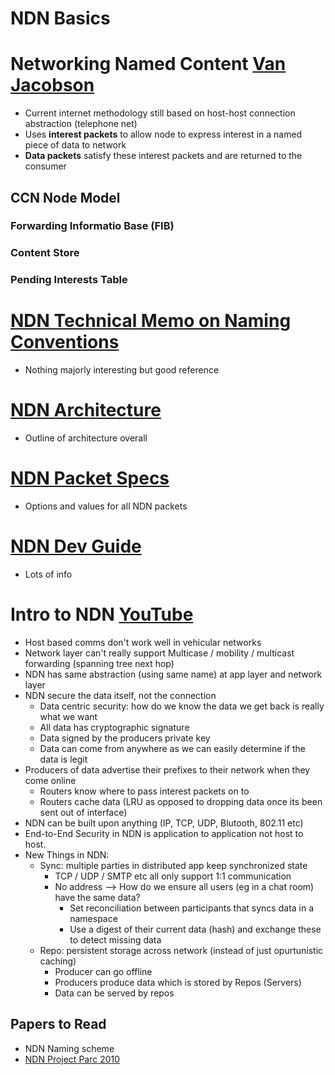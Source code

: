 # NDN Basics

# Networking Named Content [Van Jacobson](https://named-data.net/wp-content/uploads/Jacob.pdf)
- Current internet methodology still based on host-host connection abstraction (telephone net)
- Uses **interest packets** to allow node to express interest in a named piece of data to network
- **Data packets** satisfy these interest packets and are returned to the consumer


## CCN Node Model
### Forwarding Informatio Base (FIB)
### Content Store
### Pending Interests Table

# [NDN Technical Memo on Naming Conventions](https://named-data.net/wp-content/uploads/2014/08/ndn-tr-22-ndn-memo-naming-conventions.pdf)
- Nothing majorly interesting but good reference

# [NDN Architecture](https://named-data.net/project/archoverview/)
- Outline of architecture overall

# [NDN Packet Specs](https://named-data.net/doc/NDN-packet-spec/current/)
- Options and values for all NDN packets

# [NDN Dev Guide](http://named-data.net/wp-content/uploads/2018/07/ndn-0021-10-nfd-developer-guide.pdf)
- Lots of info

# Intro to NDN [YouTube](https://www.youtube.com/watch?v=-9dH2ikl8Zk&feature=youtu.be)
- Host based comms don't work well in vehicular networks
- Network layer can't really support Multicase / mobility / multicast forwarding (spanning tree next hop)
- NDN has same abstraction (using same name) at app layer and network layer
- NDN secure the data itself, not the connection
	- Data centric security: how do we know the data we get back is really what we want
	- All data has cryptographic signature
	- Data signed by the producers private key
	- Data can come from anywhere as we can easily determine if the data is legit
- Producers of data advertise their prefixes to their network when they come online
	- Routers know where to pass interest packets on to
	- Routers cache data (LRU as opposed to dropping data once its been sent out of interface)
- NDN can be built upon anything (IP, TCP, UDP, Blutooth, 802.11 etc)
- End-to-End Security in NDN  is application to application not host to host.
- New Things in NDN:
	- Sync: multiple parties in distributed app keep synchronized state
		- TCP / UDP / SMTP etc all only support 1:1 communication
		- No address --> How do we ensure all users (eg in a chat room) have the same data?
			- Set reconciliation between participants that syncs data in a namespace
			- Use a digest of their current data (hash) and exchange these to detect missing data
	- Repo: persistent storage across network (instead of just opurtunistic caching)
		- Producer can go offline
		- Producers produce data which is stored by Repos (Servers)
		- Data can be served by repos

## Papers to Read
- NDN Naming scheme
- [NDN Project Parc 2010](http://citeseerx.ist.psu.edu/viewdoc/download?doi=10.1.1.366.6736&rep=rep1&type=pdf)